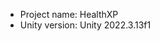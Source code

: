 <!-- UNITY CODE ASSIST INSTRUCTIONS START -->
- Project name: HealthXP
- Unity version: Unity 2022.3.13f1
<!-- UNITY CODE ASSIST INSTRUCTIONS END -->